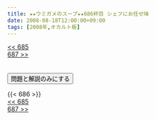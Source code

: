 ```yaml
---
title: ★★ウミガメのスープ★★686杯目 シェフにお任せ味
date: 2008-08-18T12:00:00+09:00
tags: [2008年,オカルト板]
---
```

<div class="th_left"><a href="../685"><< 685</a></div>
<div class="th_right"><a href="../687">687 >></a></div>
<br><br>
<script src="../../js/cupsoup.js"></script>
<form>
<input type="button" value="問題と解説のみにする" onClick="toggleCupsoup()">
</form>
{{< 686 >}}
<div class="th_left"><a href="../685"><< 685</a></div>
<div class="th_right"><a href="../687">687 >></a></div>